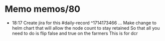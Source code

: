 # Memo memos/80
- 18:17 Create jira for this #daily-record ^1714173466
...
Make change to helm chart that will allow the node count to stay retained
So that all you need to do is flip false and true on the farmers
This is for dcr